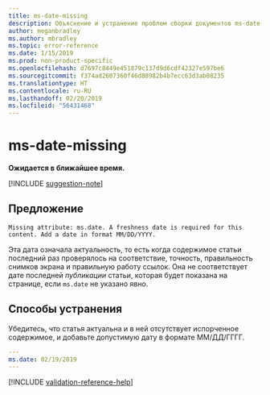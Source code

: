 ```yaml
---
title: ms-date-missing
description: Объяснение и устранение проблем сборки документов ms-date-missing
author: meganbradley
ms.author: mbradley
ms.topic: error-reference
ms.date: 1/15/2019
ms.prod: non-product-specific
ms.openlocfilehash: d7697c8449e451879c137d9d6cdf42327e597be6
ms.sourcegitcommit: f374ad2607360f46d88982b4b7ecc63d3ab08235
ms.translationtype: HT
ms.contentlocale: ru-RU
ms.lasthandoff: 02/20/2019
ms.locfileid: "56431468"
---
```

# <a name="ms-date-missing"></a>ms-date-missing

**Ожидается в ближайшее время.**

[!INCLUDE [suggestion-note](includes/suggestion-note.md)]

## <a name="suggestion"></a>Предложение

`Missing attribute: ms.date. A freshness date is required for this content. Add a date in format MM/DD/YYYY.`

Эта дата означала актуальность, то есть когда содержимое статьи последний раз проверялось на соответствие, точность, правильность снимков экрана и правильную работу ссылок. Она не соответствует дате последней *публикации* статьи, которая будет показана на странице, если `ms.date` не указано явно.

## <a name="resolution"></a>Способы устранения

Убедитесь, что статья актуальна и в ней отсутствует испорченное содержимое, и добавьте допустимую дату в формате ММ/ДД/ГГГГ.

```yml
---
ms.date: 02/19/2019
---
```

<!--make sure to add this file to your includes folder and verify the path-->
[!INCLUDE [validation-reference-help](includes/validation-reference-help.md)]
